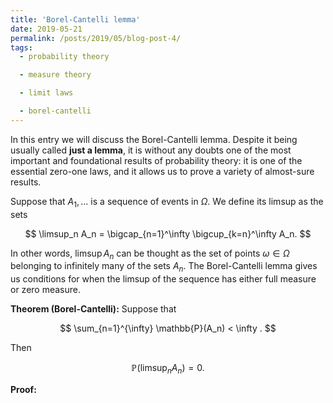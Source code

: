 ```yaml
---
title: 'Borel-Cantelli lemma'
date: 2019-05-21
permalink: /posts/2019/05/blog-post-4/
tags:
  - probability theory

  - measure theory

  - limit laws

  - borel-cantelli
---
```


In this entry we will discuss the Borel-Cantelli lemma. Despite it being usually called **just a lemma**, it is without any doubts one of the most important and foundational results of probability theory: it is one of the essential zero-one laws, and it allows us to prove a variety of almost-sure results.

Suppose that $A_1,\dots$ is a sequence of events in $\Omega$. We define its limsup as the sets

$$
\limsup_n A_n = \bigcap_{n=1}^\infty \bigcup_{k=n}^\infty A_n.
$$

In other words, $\limsup A_n$ can be thought as the set of points $\omega\in\Omega$ belonging to infinitely many of the sets $A_n$. The Borel-Cantelli lemma gives us conditions for when the limsup of the sequence has either full measure or zero measure.

**Theorem (Borel-Cantelli):** Suppose that

$$
\sum_{n=1}^{\infty} \mathbb{P}(A_n) < \infty .
$$

Then

$$
\mathbb{P}\left(\limsup_{n} A_n \right) = 0.
$$

**Proof:**
